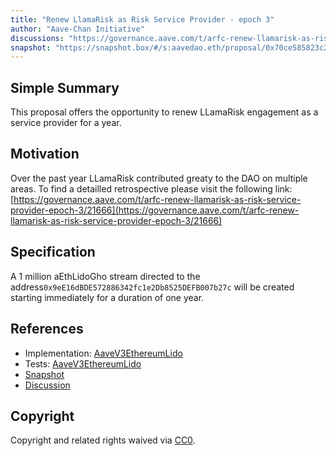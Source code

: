 ```yaml
---
title: "Renew LlamaRisk as Risk Service Provider - epoch 3"
author: "Aave-Chan Initiative"
discussions: "https://governance.aave.com/t/arfc-renew-llamarisk-as-risk-service-provider-epoch-3/21666"
snapshot: "https://snapshot.box/#/s:aavedao.eth/proposal/0x70ce585823c2c1a60cb6bbd64750682a2a9a4b501e3f4342812ebf6bb5d51892"
---
```


## Simple Summary

This proposal offers the opportunity to renew LLamaRisk engagement as a service provider for a year.

## Motivation

Over the past year LLamaRisk contributed greaty to the DAO on multiple areas. To find a detailled retrospective please visit the following link:
[https://governance.aave.com/t/arfc-renew-llamarisk-as-risk-service-provider-epoch-3/21666](https://governance.aave.com/t/arfc-renew-llamarisk-as-risk-service-provider-epoch-3/21666)

## Specification

A 1 million aEthLidoGho stream directed to the address`0x9eE16dBDE572886342fc1e2Db8525DEFB007b27c` will be created starting immediately for a duration of one year.

## References

- Implementation: [AaveV3EthereumLido](https://github.com/bgd-labs/aave-proposals-v3/blob/main/src/20250413_AaveV3EthereumLido_RenewLlamaRiskAsRiskServiceProviderEpoch3/AaveV3EthereumLido_RenewLlamaRiskAsRiskServiceProviderEpoch3_20250413.sol)
- Tests: [AaveV3EthereumLido](https://github.com/bgd-labs/aave-proposals-v3/blob/main/src/20250413_AaveV3EthereumLido_RenewLlamaRiskAsRiskServiceProviderEpoch3/AaveV3EthereumLido_RenewLlamaRiskAsRiskServiceProviderEpoch3_20250413.t.sol)
- [Snapshot](https://snapshot.box/#/s:aavedao.eth/proposal/0x70ce585823c2c1a60cb6bbd64750682a2a9a4b501e3f4342812ebf6bb5d51892)
- [Discussion](https://governance.aave.com/t/arfc-renew-llamarisk-as-risk-service-provider-epoch-3/21666)

## Copyright

Copyright and related rights waived via [CC0](https://creativecommons.org/publicdomain/zero/1.0/).
